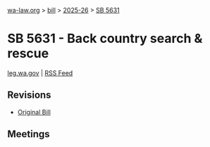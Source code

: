 [wa-law.org](/) > [bill](/bill/) > [2025-26](/bill/2025-26/) > [SB 5631](/bill/2025-26/sb/5631/)

# SB 5631 - Back country search & rescue
[leg.wa.gov](https://app.leg.wa.gov/billsummary?BillNumber=5631&Year=2025&Initiative=false) | [RSS Feed](./rss.xml)

## Revisions
* [Original Bill](1/)

## Meetings